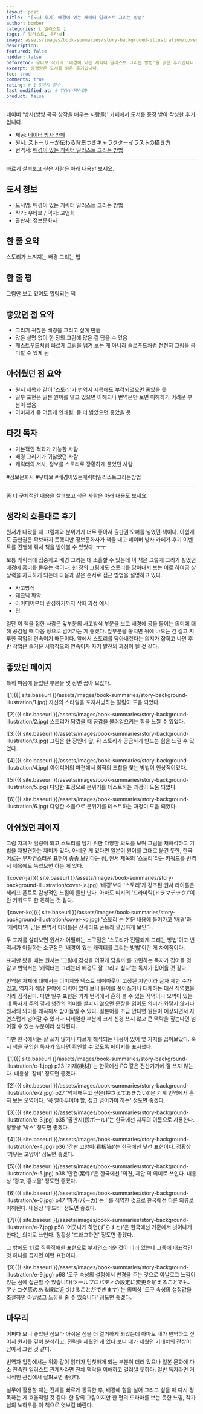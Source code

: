 ```yaml
---
layout: post
title:  "[도서 후기] 배경이 있는 캐릭터 일러스트 그리는 방법"
author: bomber
categories: [ 일러스트 ]
tags: [ 일러스트, 우타보]
image: assets/images/book-summaries/story-background-illustration/cover-ko.jpg
description: 
featured: false
hidden: false
beforetoc: 우타보 작가의 '배경이 있는 캐릭터 일러스트 그리는 방법'을 읽은 후기입니다.
excerpt: 증정받은 도서를 읽은 후기입니다.
toc: true
comments: true
rating: # 1~5까지 점수
last_modified_at: # YYYY-MM-DD
product: false
---
```


<div class="note">
    <p>네이버 '방사(방방 곡곡 창작을 배우는 사람들)' 카페에서 도서를 증정 받아 작성한 후기입니다.</p>
    <ul>
        <li>제공: <a href="https://cafe.naver.com/bscomic" target="_blank">네이버 방사 카페</a></li>
        <li>원서: <a href="https://amzn.asia/d/iwY0fCg" target="_blank">ストーリーが伝わる背景つきキャラクターイラストの描き方</a></li>
        <li>번역서: <a href="http://www.infopub.co.kr/new/include/detail.asp?sku=03000289" target="_blank">배경이 있는 캐릭터 일러스트 그리는 방법</a></li>
    </ul>   
</div>

---

빠르게 살펴보고 싶은 사람은 아래 내용만 보세요.

## 도서 정보
* 도서명: 배경이 있는 캐릭터 일러스트 그리는 방법
* 작가: 우타보 / 역자: 고영희
* 출판사: 정보문화사

## 한 줄 요약
스토리가 느껴지는 배경 그리는 법

## 한 줄 평
그림만 보고 있어도 힐링되는 책

## 좋았던 점 요약
* 그리기 귀찮은 배경을 그리고 싶게 만듦
* 많은 설명 없이 한 장의 그림에 많은 걸 담을 수 있음
* 패스트푸드처럼 빠르게 그림을 넘겨 보는 게 아니라 슬로푸드처럼 천천히 그림을 음미할 수 있게 됨

## 아쉬웠던 점 요약
* 원서 제목과 같이 '스토리'가 번역서 제목에도 부각되었으면 좋았을 듯
* 일부 표현은 일본 원어를 알고 있으면 이해되나 번역문만 보면 이해하기 어려운 부분이 있음
* 이미지가 좀 어둡게 인쇄됨, 좀 더 밝았으면 좋았을 듯

## 타깃 독자
* 기본적인 적화가 가능한 사람
* 배경 그리기가 귀찮았던 사람
* 캐릭터의 서사, 정보를 스토리로 장황하게 풀었던 사람

#정보문화사 #우타보 #배경이있는캐릭터일러스트그리는방법

---

좀 더 구체적인 내용을 살펴보고 싶은 사람은 아래 내용도 보세요.

## 생각의 흐름대로 후기

원서가 나왔을 때 그림체와 분위기가 너무 좋아서 출판권 오퍼를 넣었던 책이다. 아쉽게도 출판권은 확보하지 못했지만 정보문화사가 책을 내고 네이버 방사 카페가 후기 이벤트를 진행해 줘서 책을 받아볼 수 있었다. ㅜㅜ

보통 캐릭터에 집중하고 배경 그리는 데 소홀할 수 있는데 이 책은 그렇게 그리기 싫었던 배경에 흥미를 돋우는 책이다. 한 장의 그림에도 스토리를 담아내서 보는 이로 하여금 상상력을 자극하게 되는데 다음과 같은 순서로 접근 방법을 설명하고 있다.

* 사고방식
* 테크닉 파악
* 아이디어부터 완성하기까지 작화 과정 예시
* 팁

일단 이 책을 접한 사람은 앞부분의 사고방식 부분을 보고 배경에 공을 들이는 의미에 대해 공감될 때 다음 장으로 넘어가는 게 좋겠다. 앞부분을 놓치면 뒤에 나오는 건 길고 지루한 작업의 연속이기 때문이다. 앞에서 스토리를 담아내겠다는 의지가 잡히고 나면 후반 작업은 즐거운 시행착오의 연속이자 자기 발전의 과정이 될 것 같다.

## 좋았던 페이지

특히 마음에 들었던 부분을 몇 장면 꼽아 보았다.

![1]({{ site.baseurl }}/assets/images/book-summaries/story-background-illustration/1.jpg)
자신의 스타일을 포지셔닝하는 칼럼이 도움 되었다.


![2]({{ site.baseurl }}/assets/images/book-summaries/story-background-illustration/2.jpg)
스토리가 담겼을 때 공감을 불러일으키는 힘을 느낄 수 있었다.


![3]({{ site.baseurl }}/assets/images/book-summaries/story-background-illustration/3.jpg)
그림은 한 장인데 앞, 뒤 스토리가 궁금하게 만드는 힘을 느낄 수 있었다.


![4]({{ site.baseurl }}/assets/images/book-summaries/story-background-illustration/4.jpg)
아이디어의 파편에서 최적의 조합을 찾는 방법이 인상적이었다.


![5]({{ site.baseurl }}/assets/images/book-summaries/story-background-illustration/5.jpg)
다양한 표정으로 분위기를 테스트하는 과정이 도움 되었다.


![6]({{ site.baseurl }}/assets/images/book-summaries/story-background-illustration/6.jpg)
다양한 소품으로 분위기를 테스트하는 과정이 도움 되었다.


## 아쉬웠던 페이지

그림 자체가 힐링이 되고 스토리를 담기 위한 다양한 의도를 보며 그림을 재해석하고 기법을 재발견하는 재미가 있다. 아쉬운 게 있다면 일본어 원어를 그대로 옮긴 듯한, 한국어로는 부자연스러운 표현이 종종 보인다는 점, 원서 제목의 '스토리'라는 키워드를 번역서 제목에도 녹였으면 하는 게 있다. 

![cover-ja]({{ site.baseurl }}/assets/images/book-summaries/story-background-illustration/cover-ja.jpg)
'배경'보다 '스토리'가 강조된 원서 타이틀은 세리프 폰트로 감성적인 느낌이 물씬 난다. 아마도 띠지의 '드라마틱(ドラマチック)'이란 키워드도 한 몫하는 것 같다.


![cover-ko]({{ site.baseurl }}/assets/images/book-summaries/story-background-illustration/cover-ko.jpg)
'스토리'는 본문 내용에 들어가고 '배경'과 '캐릭터'가 남은 번역서 타이틀은 산세리프 폰트라 깔끔하게 보인다.

두 표지를 살펴보면 원서가 어필하는 소구점은 '스토리가 전달되게 그리는 방법'이고 번역서가 어필하는 소구점은 '배경이 있는 캐릭터를 그리는 방법'이란 게 차이점이다.

표지만 봤을 때는 원서는 '그림에 감성을 어떻게 담을까'를 고민하는 독자가 집어들 것 같고 번역서는 '캐릭터는 그리는데 배경도 잘 그리고 싶다'는 독자가 집어들 것 같다.

번역문 자체에 대해서는 이미지와 텍스트 레이아웃이 고정된 지면이라 글자 제한 수가 있고, 역자가 해당 분야에 이력이 있다 보니 용어를 풀어쓰거나 대체하는 대신 직역했을 거라 짐작된다. 다만 일부 표현은 기계 번역에서 흔히 볼 수 있는 직역이나 오역이 있는데 독자가 주의 깊게 행간의 의미를 살피지 않으면 문장을 읽어도 의미가 와닿지 않거나 원서의 의미를 왜곡해서 받아들일 수 있다. 일본어를 조금 안다면 원문이 예상되면서 자연스럽게 넘어갈 수 있거나 디테일한 부분에 크게 신경 쓰지 않고 큰 맥락을 짚는다면 넘어갈 수 있는 부분이라 생각된다.

다만 한국에서는 잘 쓰지 않거나 다르게 해석되는 내용이 있어 몇 가지를 꼽아보았다. 혹시 책을 구입한 독자가 있다면 확인할 수 있도록 페이지를 표시했다.

![1]({{ site.baseurl }}/assets/images/book-summaries/story-background-illustration/e-1.jpg)
p23 '기재(機材)'는 한국에선 PC 같은 전산기기에 잘 쓰지 않는다. 내용상 '장비' 정도면 좋겠다.

![2]({{ site.baseurl }}/assets/images/book-summaries/story-background-illustration/e-2.jpg)
p27 '억제해두고 싶은(押さえておきたい)'은 기계 번역에서 흔히 보는 오역이다. '꼭 알아두어야 할, 짚고 넘어가야 하는' 정도면 좋겠다.

![3]({{ site.baseurl }}/assets/images/book-summaries/story-background-illustration/e-3.jpg)
p35 '골판지(段ボール)'는 한국에선 지류의 이름으로 사용한다. 정황상 '박스' 정도면 좋겠다.

![4]({{ site.baseurl }}/assets/images/book-summaries/story-background-illustration/e-4.jpg)
p36 '간판 고양이(看板猫)'는 한국에선 낯선 표현이다. 정황상 '키우는 고양이' 정도면 좋겠다.

![5]({{ site.baseurl }}/assets/images/book-summaries/story-background-illustration/e-5.jpg)
p38 '안건(案件)'은 한국에선 '의견, 제안'의 의미로 쓰인다. 내용상 '광고, 홍보물' 정도면 좋겠다.

![6]({{ site.baseurl }}/assets/images/book-summaries/story-background-illustration/e-6.jpg)
p47 '파카(パーカ)'는 ''를 직역한 것으로 한국에선 다른 의류로 이해된다. 내용상 '후드티' 정도면 좋겠다.

![7]({{ site.baseurl }}/assets/images/book-summaries/story-background-illustration/e-7.jpg)
p58 '어긋나게 하면(ずらすと)'은 한국에선 기준에서 벗어나게 한다는 의미로 쓰인다. 정황상 '드래그하면' 정도면 좋겠다.

그 밖에도 1:1로 직독직해한 표현으로 부자연스러운 것이 더러 있는데 그중에 대표적인 것 하나를 꼽자면 이런 표현이다.

![9]({{ site.baseurl }}/assets/images/book-summaries/story-background-illustration/e-9.jpg)
p68 '도구 속성의 설정에서 변경을 주는 것으로 아날로그 느낌이 있는 선에 접근할 수 있습니다(ツールプロパティの設定に変更を加えることでも、アナログ感のある線に近づけることができます)'는 의미상 '도구 속성의 설정값을 조절하면 아날로그 느낌을 줄 수 있습니다' 정도면 좋겠다.




## 마무리
어쩌다 보니 좋았던 점보다 아쉬운 점을 더 열거하게 되었는데 아마도 내가 번역하고 싶어서 원서를 깊이 분석하고, 전략을 세웠던 게 있다 보니 내가 세웠던 기대치의 잔상이 남아서 그런 것 같다.

번역자 입장에서는 위와 같이 읽다가 멈칫하게 되는 부분이 더러 있으나 일본 문화에 다소 친숙한 일러스트 관계자라면 전체 맥락을 이해하고 걸러낼 듯하다. 일반 독자라면 거시적인 관점에서 살펴보면 좋겠다.

실무에 활용할 때는 전체를 빠르게 통독한 후, 배경에 힘을 실어 그리고 싶을 때 다시 정독하는 게 효율적일 것 같다. 한 장의 그림이지만 한 편의 드라마를 보는 듯한 느낌, 작가님의 노하우를 이 책으로 엿보길 바란다.